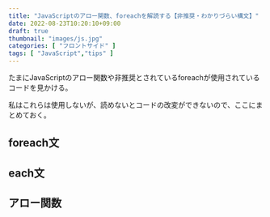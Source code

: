 ```yaml
---
title: "JavaScriptのアロー関数、foreachを解読する【非推奨・わかりづらい構文】"
date: 2022-08-23T10:20:10+09:00
draft: true
thumbnail: "images/js.jpg"
categories: [ "フロントサイド" ]
tags: [ "JavaScript","tips" ]
---
```


たまにJavaScriptのアロー関数や非推奨とされているforeachが使用されているコードを見かける。

私はこれらは使用しないが、読めないとコードの改変ができないので、ここにまとめておく。


## foreach文



## each文




## アロー関数





